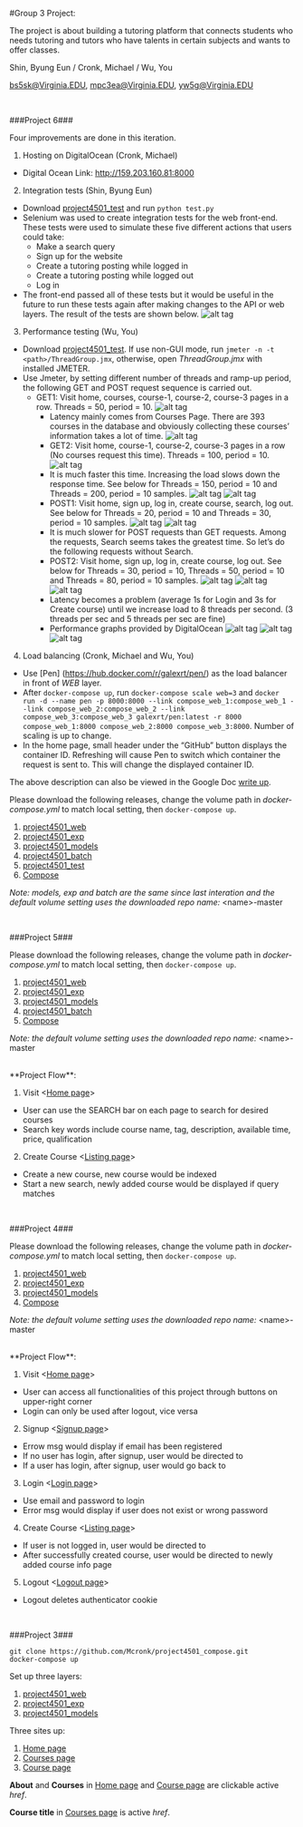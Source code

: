 #Group 3 Project:

The project is about building a tutoring platform that connects students who needs tutoring and tutors who have talents in certain subjects and wants to offer classes. 

Shin, Byung Eun / Cronk, Michael / Wu, You

bs5sk@Virginia.EDU, mpc3ea@Virginia.EDU, yw5g@Virginia.EDU

<br>

###Project 6###

Four improvements are done in this iteration.

1. Hosting on DigitalOcean (Cronk, Michael)
  * Digital Ocean Link:  http://159.203.160.81:8000
2. Integration tests (Shin, Byung Eun)
  * Download [project4501_test](https://github.com/Mcronk/project4501_test/releases) and run ```python test.py```
  * Selenium was used to create integration tests for the web front-end. These tests were used to simulate these five different actions that users could take:
    * Make a search query
    * Sign up for the website
    * Create a tutoring posting while logged in
    * Create a tutoring posting while logged out
    * Log in
  * The front-end passed all of these tests but it would be useful in the future to run these tests again after making changes to the API or web layers. The result of the tests are shown below.
![alt tag](https://github.com/Mcronk/project4501_test/blob/master/screenshot_test/integration_test.png)
3. Performance testing (Wu, You)
  * Download [project4501_test](https://github.com/Mcronk/project4501_test/releases). If use non-GUI mode, run ```jmeter -n -t <path>/ThreadGroup.jmx```, otherwise, open *ThreadGroup.jmx* with installed JMETER.
  * Use Jmeter, by setting different number of threads and ramp-up period, the following GET and POST request sequence is carried out.
    * GET1: Visit home, courses, course-1, course-2, course-3 pages in a row. Threads = 50, period = 10.
![alt tag](https://github.com/Mcronk/project4501_test/blob/master/screenshot_test/GET-50-10.png)
      * Latency mainly comes from Courses Page. There are 393 courses in the database and obviously collecting these courses’ information takes a lot of time.
![alt tag](https://github.com/Mcronk/project4501_test/blob/master/screenshot_test/393%20courses.png)
      * GET2: Visit home, course-1, course-2, course-3 pages in a row (No courses request this time). Threads = 100, period = 10.
![alt tag](https://github.com/Mcronk/project4501_test/blob/master/screenshot_test/GET2-100-10.png)
      * It is much faster this time. Increasing the load slows down the response time. See below for Threads = 150, period = 10 and Threads = 200, period = 10 samples.
![alt tag](https://github.com/Mcronk/project4501_test/blob/master/screenshot_test/GET2-150-10.png)
![alt tag](https://github.com/Mcronk/project4501_test/blob/master/screenshot_test/GET2-200-10.png)
      * POST1: Visit home, sign up, log in, create course, search, log out. See below for Threads = 20, period = 10 and Threads = 30, period = 10 samples. 
![alt tag](https://github.com/Mcronk/project4501_test/blob/master/screenshot_test/POST-20-10.png)
![alt tag](https://github.com/Mcronk/project4501_test/blob/master/screenshot_test/POST-30-10.png)
      * It is much slower for POST requests than GET requests. Among the requests, Search seems takes the greatest time. So let’s do the following requests without Search.
      * POST2: Visit home, sign up, log in, create course, log out. See below for Threads = 30, period = 10, Threads = 50, period = 10 and Threads = 80, period = 10  samples. 
![alt tag](https://github.com/Mcronk/project4501_test/blob/master/screenshot_test/POST2-30-10.png)
![alt tag](https://github.com/Mcronk/project4501_test/blob/master/screenshot_test/POST2-50-10.png)
![alt tag](https://github.com/Mcronk/project4501_test/blob/master/screenshot_test/POST2-80-10.png)
      * Latency becomes a problem (average 1s for Login and 3s for Create course) until we increase load to 8 threads per second. (3 threads per sec and 5 threads per sec are fine)
      * Performance graphs provided by DigitalOcean
![alt tag](https://github.com/Mcronk/project4501_test/blob/master/screenshot_test/do_bandwidth.png)
![alt tag](https://github.com/Mcronk/project4501_test/blob/master/screenshot_test/do_cpu.png)
![alt tag](https://github.com/Mcronk/project4501_test/blob/master/screenshot_test/do_disk.png)
4. Load balancing (Cronk, Michael and Wu, You)
  * Use [Pen] (https://hub.docker.com/r/galexrt/pen/) as the load balancer in front of *WEB* layer.
  * After ```docker-compose up```, run ```docker-compose scale web=3``` and ```docker run -d --name pen -p 8000:8000 --link compose_web_1:compose_web_1 --link compose_web_2:compose_web_2 --link compose_web_3:compose_web_3 galexrt/pen:latest -r 8000 compose_web_1:8000 compose_web_2:8000 compose_web_3:8000```. Number of scaling is up to change.
  * In the home page, small header under the “GitHub” button displays the container ID. Refreshing will cause Pen to switch which container the request is sent to.  This will change the displayed container ID.  

The above description can also be viewed in the Google Doc [write up](https://docs.google.com/a/virginia.edu/document/d/14VVxMV0ZZ5zEVFEPpaYQqixSamFwxQqzfXEdTXcKx88/edit?usp=sharing).

Please download the following releases, change the volume path in *docker-compose.yml* to match local setting, then ```docker-compose up```.

1. [project4501_web](https://github.com/Mcronk/project4501_web/releases)
2. [project4501_exp](https://github.com/Mcronk/project4501_exp/releases)
3. [project4501_models](https://github.com/Mcronk/project4501_models/releases)
4. [project4501_batch](https://github.com/Mcronk/project4501_batch/releases)
5. [project4501_test](https://github.com/Mcronk/project4501_test/releases)
6. [Compose](https://github.com/Mcronk/project4501_compose/releases)

*Note: models, exp and batch are the same since last interation and the default volume setting uses the downloaded repo name:* \<name\>-master

<br>

###Project 5###

Please download the following releases, change the volume path in *docker-compose.yml* to match local setting, then ```docker-compose up```.

1. [project4501_web](https://github.com/Mcronk/project4501_web/releases)
2. [project4501_exp](https://github.com/Mcronk/project4501_exp/releases)
3. [project4501_models](https://github.com/Mcronk/project4501_models/releases)
4. [project4501_batch](https://github.com/Mcronk/project4501_batch/releases)
5. [Compose](https://github.com/Mcronk/project4501_compose/releases)

*Note: the default volume setting uses the downloaded repo name:* \<name\>-master

<br>
**Project Flow**:

1. Visit <[Home page](http://localhost:8000)>
  * User can use the SEARCH bar on each page to search for desired courses
  * Search key words include course name, tag, description, available time, price, qualification
2. Create Course <[Listing page](http://localhost:8000/listing/)>
  * Create a new course, new course would be indexed
  * Start a new search, newly added course would be displayed if query matches
 
<br>

###Project 4###

Please download the following releases, change the volume path in *docker-compose.yml* to match local setting, then ```docker-compose up```.

1. [project4501_web](https://github.com/Mcronk/project4501_web/releases)
2. [project4501_exp](https://github.com/Mcronk/project4501_exp/releases)
3. [project4501_models](https://github.com/Mcronk/project4501_models/releases)
4. [Compose](https://github.com/Mcronk/project4501_compose/releases)

*Note: the default volume setting uses the downloaded repo name:* \<name\>-master

<br>
**Project Flow**:

1. Visit <[Home page](http://localhost:8000)>
  * User can access all functionalities of this project through buttons on upper-right corner
  * Login can only be used after logout, vice versa
2. Signup <[Signup page](http://localhost:8000/signup/)>
  * Errow msg would display if email has been registered
  * If no user has login, after signup, user would be directed to <Login page>
  * If a user has login, after signup, user would go back to <Home page>
3. Login <[Login page](http://localhost:8000/login/)>
  * Use email and password to login
  * Error msg would display if user does not exist or wrong password
4. Create Course <[Listing page](http://localhost:8000/listing/)>
  * If user is not logged in, user would be directed to <Login page>
  * After successfully created course, user would be directed to newly added course info page <Course page>
5. Logout <[Logout page](http://localhost:8000/logout/)>
  * Logout deletes authenticator cookie

<br>

###Project 3###

```
git clone https://github.com/Mcronk/project4501_compose.git
docker-compose up
```

Set up three layers:

1. [project4501_web](https://github.com/Mcronk/project4501_web)
2. [project4501_exp](https://github.com/Mcronk/project4501_exp)
3. [project4501_models](https://github.com/Mcronk/project4501_models)

Three sites up:

1. [Home page](http://localhost:8000)
2. [Courses page](http://localhost:8000/courses/)
3. [Course page](http://localhost:8000/course/1)

**About** and **Courses** in [Home page](http://localhost:8000) and [Course page](http://localhost:8000/course/1) are clickable active *href*. 

**Course title** in [Courses page](http://localhost:8000/courses/) is active *href*. 
